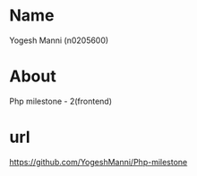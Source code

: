# Name

Yogesh Manni (n0205600)

# About

Php milestone - 2(frontend)

# url

https://github.com/YogeshManni/Php-milestone
